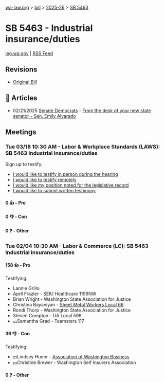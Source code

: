 [wa-law.org](/) > [bill](/bill/) > [2025-26](/bill/2025-26/) > [SB 5463](/bill/2025-26/sb/5463/)

# SB 5463 - Industrial insurance/duties
[leg.wa.gov](https://app.leg.wa.gov/billsummary?BillNumber=5463&Year=2025&Initiative=false) | [RSS Feed](./rss.xml)

## Revisions
* [Original Bill](1/)

## 📰 Articles
* 02/21/2025 [Senate Democrats](/org/senate_democrats/) - [From the desk of your new state senator - Sen. Emily Alvarado](https://senatedemocrats.wa.gov/alvarado/2025/02/21/from-the-desk-of-your-new-state-senator-2/#:~:text=5463)

## Meetings
### Tue 03/18 10:30 AM - Labor & Workplace Standards (LAWS): SB 5463 Industrial insurance/duties
Sign up to testify:
* [I would like to testify in person during the hearing](https://app.leg.wa.gov/csi/Testifier/Add?chamber=House&mId=33097&aId=165796&caId=26515&tId=1)
* [I would like to testify remotely](https://app.leg.wa.gov/csi/Testifier/Add?chamber=House&mId=33097&aId=165796&caId=26515&tId=2)
* [I would like my position noted for the legislative record](https://app.leg.wa.gov/csi/Testifier/Add?chamber=House&mId=33097&aId=165796&caId=26515&tId=3)
* [I would like to submit written testimony](https://app.leg.wa.gov/csi/Testifier/Add?chamber=House&mId=33097&aId=165796&caId=26515&tId=4)

#### 0 👍 - Pro

#### 0 👎 - Con

#### 0 ❓ - Other

### Tue 02/04 10:30 AM - Labor & Commerce (LC): SB 5463 Industrial insurance/duties
#### 158 👍 - Pro
Testifying:
* Lannie Grillo
* April Frazier - SEIU Healthcare 1199NW
* Brian Wright - Washington State Association for Justice
* Christina Bayaniyan - [Sheet Metal Workers Local 66](/org/sheet_metal_workers_local_66/)
* Rondi Thorp - Washington State Association for Justice
* Steven Compton - UA Local 598
* 💵Samantha Grad - Teamsters 117

#### 36 👎 - Con
Testifying:
* 💵Lindsey Hueer - [Association of Washington Business](/org/association_of_washington_business/)
* 💵Christine Brewer - Washington Self Insurers Association

#### 0 ❓ - Other
